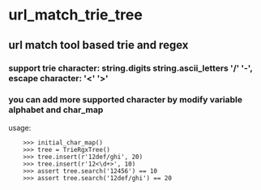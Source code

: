 # url_match_trie_tree
## url match tool based trie and regex

### support trie character: string.digits string.ascii_letters '/' '-', escape character: '<' '>'

### you can add more supported character by modify variable alphabet and char_map

usage:
```
    >>> initial_char_map()
    >>> tree = TrieRgxTree()
    >>> tree.insert(r'12def/ghi', 20)
    >>> tree.insert(r'12<\d+>', 10)
    >>> assert tree.search('12456') == 10
    >>> assert tree.search('12def/ghi') == 20
```
